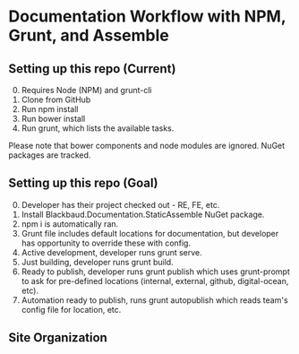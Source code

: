 # Documentation Workflow with NPM, Grunt, and Assemble

## Setting up this repo (Current)

0. Requires Node (NPM) and grunt-cli
0. Clone from GitHub
0. Run npm install
0. Run bower install
0. Run grunt, which lists the available tasks.

Please note that bower components and node modules are ignored.  NuGet packages are tracked.

## Setting up this repo (Goal)

0. Developer has their project checked out - RE, FE, etc.
0. Install Blackbaud.Documentation.StaticAssemble NuGet package.
0. npm i is automatically ran.
0. Grunt file includes default locations for documentation, but developer has opportunity to override these with config.
0. Active development, developer runs grunt serve.
0. Just building, developer runs grunt build.
0. Ready to publish, developer runs grunt publish which uses grunt-prompt to ask for pre-defined locations (internal, external, github, digital-ocean, etc).
0. Automation ready to publish, runs grunt autopublish which reads team's config file for location, etc.

## Site Organization

